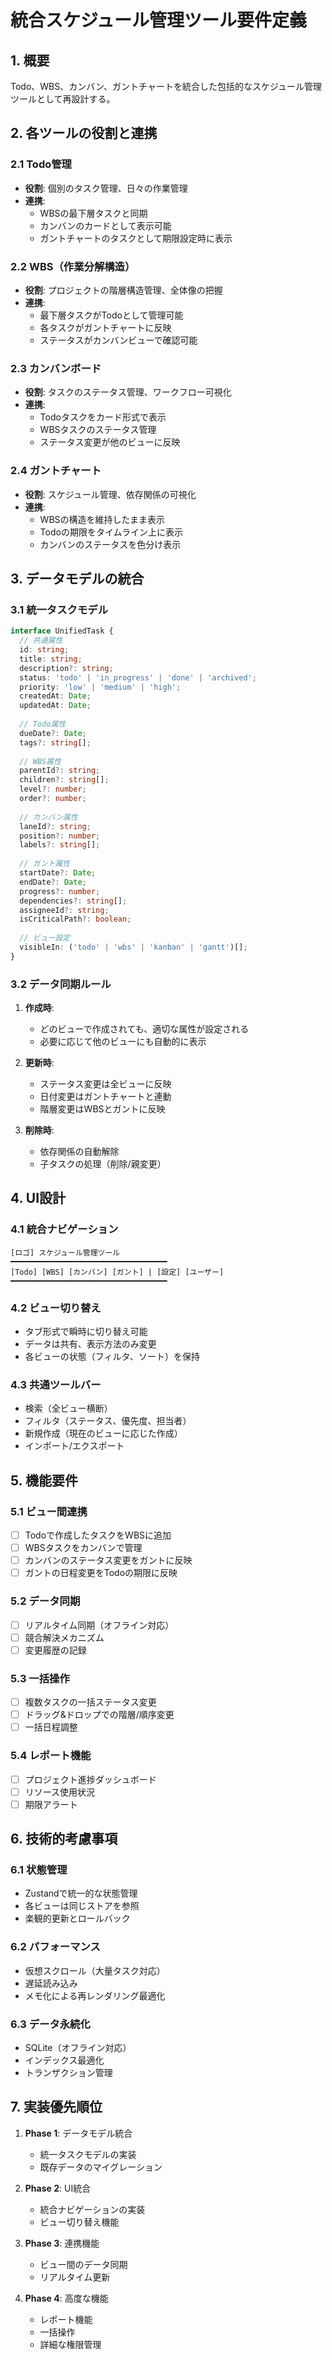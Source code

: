 # 統合スケジュール管理ツール要件定義

## 1. 概要
Todo、WBS、カンバン、ガントチャートを統合した包括的なスケジュール管理ツールとして再設計する。

## 2. 各ツールの役割と連携

### 2.1 Todo管理
- **役割**: 個別のタスク管理、日々の作業管理
- **連携**: 
  - WBSの最下層タスクと同期
  - カンバンのカードとして表示可能
  - ガントチャートのタスクとして期限設定時に表示

### 2.2 WBS（作業分解構造）
- **役割**: プロジェクトの階層構造管理、全体像の把握
- **連携**:
  - 最下層タスクがTodoとして管理可能
  - 各タスクがガントチャートに反映
  - ステータスがカンバンビューで確認可能

### 2.3 カンバンボード
- **役割**: タスクのステータス管理、ワークフロー可視化
- **連携**:
  - Todoタスクをカード形式で表示
  - WBSタスクのステータス管理
  - ステータス変更が他のビューに反映

### 2.4 ガントチャート
- **役割**: スケジュール管理、依存関係の可視化
- **連携**:
  - WBSの構造を維持したまま表示
  - Todoの期限をタイムライン上に表示
  - カンバンのステータスを色分け表示

## 3. データモデルの統合

### 3.1 統一タスクモデル
```typescript
interface UnifiedTask {
  // 共通属性
  id: string;
  title: string;
  description?: string;
  status: 'todo' | 'in_progress' | 'done' | 'archived';
  priority: 'low' | 'medium' | 'high';
  createdAt: Date;
  updatedAt: Date;
  
  // Todo属性
  dueDate?: Date;
  tags?: string[];
  
  // WBS属性
  parentId?: string;
  children?: string[];
  level?: number;
  order?: number;
  
  // カンバン属性
  laneId?: string;
  position?: number;
  labels?: string[];
  
  // ガント属性
  startDate?: Date;
  endDate?: Date;
  progress?: number;
  dependencies?: string[];
  assigneeId?: string;
  isCriticalPath?: boolean;
  
  // ビュー設定
  visibleIn: ('todo' | 'wbs' | 'kanban' | 'gantt')[];
}
```

### 3.2 データ同期ルール
1. **作成時**:
   - どのビューで作成されても、適切な属性が設定される
   - 必要に応じて他のビューにも自動的に表示

2. **更新時**:
   - ステータス変更は全ビューに反映
   - 日付変更はガントチャートと連動
   - 階層変更はWBSとガントに反映

3. **削除時**:
   - 依存関係の自動解除
   - 子タスクの処理（削除/親変更）

## 4. UI設計

### 4.1 統合ナビゲーション
```
[ロゴ] スケジュール管理ツール
━━━━━━━━━━━━━━━━━━━━━━━━━━━━━━━━━━━
[Todo] [WBS] [カンバン] [ガント] | [設定] [ユーザー]
━━━━━━━━━━━━━━━━━━━━━━━━━━━━━━━━━━━
```

### 4.2 ビュー切り替え
- タブ形式で瞬時に切り替え可能
- データは共有、表示方法のみ変更
- 各ビューの状態（フィルタ、ソート）を保持

### 4.3 共通ツールバー
- 検索（全ビュー横断）
- フィルタ（ステータス、優先度、担当者）
- 新規作成（現在のビューに応じた作成）
- インポート/エクスポート

## 5. 機能要件

### 5.1 ビュー間連携
- [ ] Todoで作成したタスクをWBSに追加
- [ ] WBSタスクをカンバンで管理
- [ ] カンバンのステータス変更をガントに反映
- [ ] ガントの日程変更をTodoの期限に反映

### 5.2 データ同期
- [ ] リアルタイム同期（オフライン対応）
- [ ] 競合解決メカニズム
- [ ] 変更履歴の記録

### 5.3 一括操作
- [ ] 複数タスクの一括ステータス変更
- [ ] ドラッグ&ドロップでの階層/順序変更
- [ ] 一括日程調整

### 5.4 レポート機能
- [ ] プロジェクト進捗ダッシュボード
- [ ] リソース使用状況
- [ ] 期限アラート

## 6. 技術的考慮事項

### 6.1 状態管理
- Zustandで統一的な状態管理
- 各ビューは同じストアを参照
- 楽観的更新とロールバック

### 6.2 パフォーマンス
- 仮想スクロール（大量タスク対応）
- 遅延読み込み
- メモ化による再レンダリング最適化

### 6.3 データ永続化
- SQLite（オフライン対応）
- インデックス最適化
- トランザクション管理

## 7. 実装優先順位

1. **Phase 1**: データモデル統合
   - 統一タスクモデルの実装
   - 既存データのマイグレーション
   
2. **Phase 2**: UI統合
   - 統合ナビゲーションの実装
   - ビュー切り替え機能
   
3. **Phase 3**: 連携機能
   - ビュー間のデータ同期
   - リアルタイム更新
   
4. **Phase 4**: 高度な機能
   - レポート機能
   - 一括操作
   - 詳細な権限管理